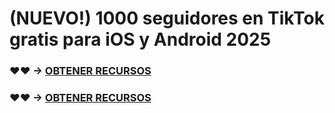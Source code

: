 # (NUEVO!) 1000 seguidores en TikTok gratis para iOS y Android 2025

### ♥♥ → [OBTENER RECURSOS](https://agri-servicesagency.com/getmedia/3a2e33bc-c824-4ad5-ab24-7c15db735aad/t1kt0k.html)

### ♥♥ → [OBTENER RECURSOS](https://agri-servicesagency.com/getmedia/3a2e33bc-c824-4ad5-ab24-7c15db735aad/t1kt0k.html)